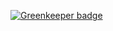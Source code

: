 
[![Greenkeeper badge](https://badges.greenkeeper.io/bigslycat/nginxproxy.svg)](https://greenkeeper.io/)
